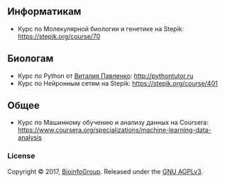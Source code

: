 ## Информатикам

- Курс по Молекулярной биологии и генетике на Stepik: https://stepik.org/course/70

## Биологам

- Курс по Python от [Виталия Павленко](https://vk.com/vitalypavlenko): http://pythontutor.ru
- Курс по Нейронным сетям на Stepik: https://stepik.org/course/401

## Общее

- Курс по Машинному обучению и анализу данных на Coursera: https://www.coursera.org/specializations/machine-learning-data-analysis

### License

Copyright © 2017, [BioinfoGroup](http://github.com/BioinfoGroup).
Released under the [GNU AGPLv3](LICENSE).
